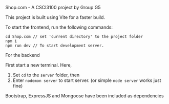 Shop.com - A CSCI3100 project by Group G5

This project is built using Vite for a faster build.

To start the frontend, run the following commands:
```
cd Shop.com // set 'current directory' to the project folder
npm i
npm run dev // To start development server.
``` 
For the backend

First start a new terminal. 
Here, 
1. Set `cd` to the `server` folder, then
2. Enter `nodemon server` to start server. (or simple `node server` works just fine)

Bootstrap, ExpressJS and Mongoose have been included as dependencies

